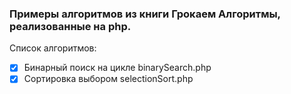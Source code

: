 ### Примеры алгоритмов из книги Грокаем Алгоритмы, реализованные на php.

Список алгоритмов:
- [x] Бинарный поиск на цикле binarySearch.php 
- [x] Сортировка выбором selectionSort.php 